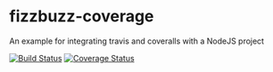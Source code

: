# fizzbuzz-coverage
An example for integrating travis and coveralls with a NodeJS project

[![Build Status](https://travis-ci.org/hacksparrow/fizzbuzz-coverage.svg?branch=apple)](https://travis-ci.org/hacksparrow/fizzbuzz-coverage)
[![Coverage Status](https://coveralls.io/repos/hacksparrow/fizzbuzz-coverage/badge.svg)](https://coveralls.io/r/hacksparrow/fizzbuzz-coverage)
